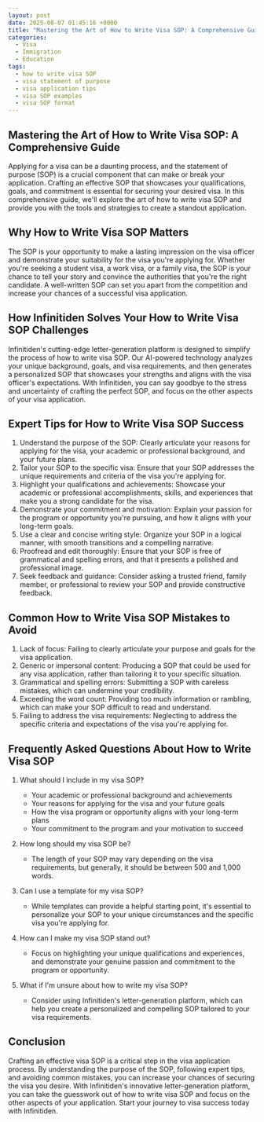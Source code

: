 ```yaml
---
layout: post
date: 2025-08-07 01:45:16 +0000
title: "Mastering the Art of How to Write Visa SOP: A Comprehensive Guide"
categories:
  - Visa
  - Immigration
  - Education
tags:
  - how to write visa SOP
  - visa statement of purpose
  - visa application tips
  - visa SOP examples
  - visa SOP format
---
```


## Mastering the Art of How to Write Visa SOP: A Comprehensive Guide

Applying for a visa can be a daunting process, and the statement of purpose (SOP) is a crucial component that can make or break your application. Crafting an effective SOP that showcases your qualifications, goals, and commitment is essential for securing your desired visa. In this comprehensive guide, we'll explore the art of how to write visa SOP and provide you with the tools and strategies to create a standout application.

## Why How to Write Visa SOP Matters

The SOP is your opportunity to make a lasting impression on the visa officer and demonstrate your suitability for the visa you're applying for. Whether you're seeking a student visa, a work visa, or a family visa, the SOP is your chance to tell your story and convince the authorities that you're the right candidate. A well-written SOP can set you apart from the competition and increase your chances of a successful visa application.

## How Infinitiden Solves Your How to Write Visa SOP Challenges

Infinitiden's cutting-edge letter-generation platform is designed to simplify the process of how to write visa SOP. Our AI-powered technology analyzes your unique background, goals, and visa requirements, and then generates a personalized SOP that showcases your strengths and aligns with the visa officer's expectations. With Infinitiden, you can say goodbye to the stress and uncertainty of crafting the perfect SOP, and focus on the other aspects of your visa application.

## Expert Tips for How to Write Visa SOP Success

1. Understand the purpose of the SOP: Clearly articulate your reasons for applying for the visa, your academic or professional background, and your future plans.
2. Tailor your SOP to the specific visa: Ensure that your SOP addresses the unique requirements and criteria of the visa you're applying for.
3. Highlight your qualifications and achievements: Showcase your academic or professional accomplishments, skills, and experiences that make you a strong candidate for the visa.
4. Demonstrate your commitment and motivation: Explain your passion for the program or opportunity you're pursuing, and how it aligns with your long-term goals.
5. Use a clear and concise writing style: Organize your SOP in a logical manner, with smooth transitions and a compelling narrative.
6. Proofread and edit thoroughly: Ensure that your SOP is free of grammatical and spelling errors, and that it presents a polished and professional image.
7. Seek feedback and guidance: Consider asking a trusted friend, family member, or professional to review your SOP and provide constructive feedback.

## Common How to Write Visa SOP Mistakes to Avoid

1. Lack of focus: Failing to clearly articulate your purpose and goals for the visa application.
2. Generic or impersonal content: Producing a SOP that could be used for any visa application, rather than tailoring it to your specific situation.
3. Grammatical and spelling errors: Submitting a SOP with careless mistakes, which can undermine your credibility.
4. Exceeding the word count: Providing too much information or rambling, which can make your SOP difficult to read and understand.
5. Failing to address the visa requirements: Neglecting to address the specific criteria and expectations of the visa you're applying for.

## Frequently Asked Questions About How to Write Visa SOP

1. What should I include in my visa SOP?
   - Your academic or professional background and achievements
   - Your reasons for applying for the visa and your future goals
   - How the visa program or opportunity aligns with your long-term plans
   - Your commitment to the program and your motivation to succeed

2. How long should my visa SOP be?
   - The length of your SOP may vary depending on the visa requirements, but generally, it should be between 500 and 1,000 words.

3. Can I use a template for my visa SOP?
   - While templates can provide a helpful starting point, it's essential to personalize your SOP to your unique circumstances and the specific visa you're applying for.

4. How can I make my visa SOP stand out?
   - Focus on highlighting your unique qualifications and experiences, and demonstrate your genuine passion and commitment to the program or opportunity.

5. What if I'm unsure about how to write my visa SOP?
   - Consider using Infinitiden's letter-generation platform, which can help you create a personalized and compelling SOP tailored to your visa requirements.

## Conclusion

Crafting an effective visa SOP is a critical step in the visa application process. By understanding the purpose of the SOP, following expert tips, and avoiding common mistakes, you can increase your chances of securing the visa you desire. With Infinitiden's innovative letter-generation platform, you can take the guesswork out of how to write visa SOP and focus on the other aspects of your application. Start your journey to visa success today with Infinitiden.